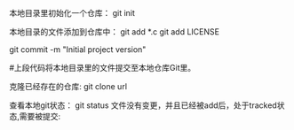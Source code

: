 本地目录里初始化一个仓库：
git init

本地目录的文件添加到仓库中：
git add *.c
git add LICENSE

git commit -m "Initial project version"

#上段代码将本地目录里的文件提交至本地仓库Git里。

克隆已经存在的仓库:
git clone url

查看本地git状态：
git status
文件没有变更，并且已经被add后，处于tracked状态,需要被提交:


